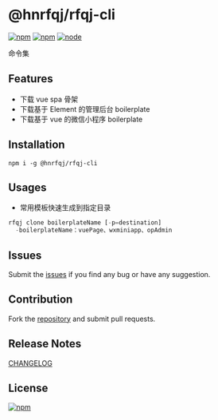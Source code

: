 @hnrfqj/rfqj-cli
==========================
[![npm](https://img.shields.io/npm/dm/@hnrfqj/rfqj-cli.svg)](https://www.npmjs.com/package/@hnrfqj/rfqj-cli)
[![npm](https://img.shields.io/npm/v/@hnrfqj/rfqj-cli.svg)](https://www.npmjs.com/package/@hnrfqj/rfqj-cli)
[![node](https://img.shields.io/node/v/@hnrfqj/rfqj-cli.svg)](https://www.npmjs.com/package/@hnrfqj/rfqj-cli)

命令集

## Features

* 下载 vue spa 骨架
* 下载基于 Element 的管理后台 boilerplate
* 下载基于 vue 的微信小程序 boilerplate

## Installation

```shell
npm i -g @hnrfqj/rfqj-cli
```

## Usages

* 常用模板快速生成到指定目录

```js
rfqj clone boilerplateName [-p=destination]
  -boilerplateName：vuePage、wxminiapp、opAdmin
```

## Issues

Submit the [issues](https://github.com/hnrfqjTech/rfqj-cli/issues) if you find any bug or have any suggestion.

## Contribution

Fork the [repository](https://github.com/hnrfqjTech/rfqj-cli/pulls) and submit pull requests.

## Release Notes

[CHANGELOG](https://github.com/hnrfqjTech/rfqj-cli/blob/master/CHANGELOG.md)

## License

[![npm](https://img.shields.io/npm/l/@hnrfqj/rfqj-cli.svg)]()

